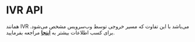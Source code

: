 

# IVR API

همانند IVR می‌باشد با این تفاوت که مسیر خروجی توسط وب‌سرویس مشخص می‌شود. برای کسب اطلاعات بیشتر به **[اینجا](/docs/api/callcenter_api/SimoTelClient/ComponentsApi/ivr_api)** مراجعه بفرمایید.